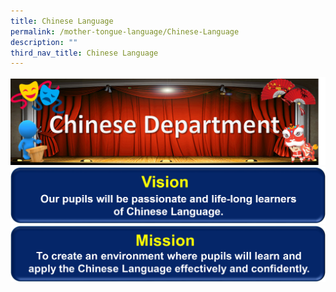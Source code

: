 ```yaml
---
title: Chinese Language
permalink: /mother-tongue-language/Chinese-Language
description: ""
third_nav_title: Chinese Language
---
```

![](/images/Chinese%20Dept%20Banner.png)
![](/images/CL%20Vision%20Banner.png)
![](/images/CL%20Mission%20Banner.png)